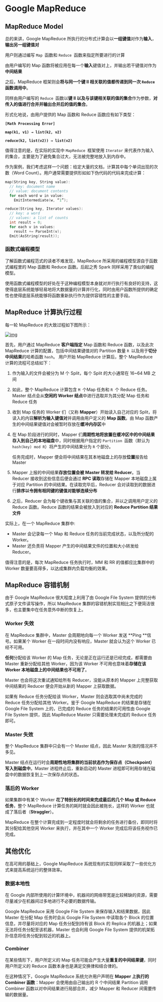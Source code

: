 # **Google MapReduce**

## **MapReduce Model**

总的来讲，Google MapReduce 所执行的分布式计算会以**一组键值**对作为**输入**，**输出另一组键值对**

用户则通过编写 `Map `函数和 `Reduce `函数来指定所要进行的计算

由用户编写的 Map 函数将被应用在每一个**输入**键值对上，并输出若干键值对作为**中间结果**

之后，MapReduce 框架则会**将与同一个键 II 相关联的值都传递到同一次 `Reduce `函数调用中**。

同样由用户编写的 `Reduce `函数以**键 II 以及与该键相关联的值的集合**作为参数，**对传入的值进行合并并输出合并后的值的集合**。

形式化地说，由用户提供的 Map 函数和 Reduce 函数应有如下类型：

**`[Math Processing Error] `**

**`map(k1, v1) → list(k2, v2) `**

**`reduce(k2, list(v2)) → list(v2)`**

值得注意的是，在实际的实现中 `MapReduce `框架使用 `Iterator` 来代表作为输入的集合，主要是为了避免集合过大，无法被完整地放入到内存中。

作为案例，我们考虑这样一个问题：给定大量的文档，计算其中每个单词出现的次数（Word Count）。用户通常需要提供形如如下伪代码的代码来完成计算：

```c++
map(String key, String value):
  // key: document name
  // value: document contents
  for each word w in value:
    EmitIntermediate(w, “1”);

reduce(String key, Iterator values):
  // key: a word
  // values: a list of counts
  int result = 0;
  for each v in values:
    result += ParseInt(v);
  Emit(AsString(result));
```

### **函数式编程模型**

了解函数式编程范式的读者不难发现，MapReduce 所采用的编程模型源自于函数式编程里的 Map 函数和 Reduce 函数。后起之秀 Spark 同样采用了类似的编程模型。

使用函数式编程模型的好处在于这种编程模型本身就对并行执行有良好的支持，这使得底层系统能够轻易地将大数据量的计算并行化，同时由用户函数所提供的确定性也使得底层系统能够将函数重新执行作为提供容错性的主要手段。

## MapReduce 计算执行过程

每一轮 MapReduce 的大致过程如下图所示：

[![img](https://mr-dai.github.io/img/mapreduce_summary/mapreduce_architecture.png)](https://mr-dai.github.io/img/mapreduce_summary/mapreduce_architecture.png)

首先，用户通过 MapReduce **客户端指定** Map 函数和 Reduce 函数，以及此次 MapReduce 计算的配置，包括中间结果键值对的 Partition 数量 `R `以及用于**切分中间结果**的哈希函数 `hash`。
用户开始 MapReduce 计算后，整个 MapReduce 计算的流程可总结如下：

1. 作为输入的文件会被分为 M 个 Split，每个 Split 的大小通常在 16~64 MB 之间

2. 如此，整个 MapReduce 计算包含 `M `个Map 任务和 `R `个 Reduce 任务。Master 结点会从**空闲的 Worker 结点**中进行选取并为其分配 Map 任务和 Reduce 任务

3. 收到 Map 任务的 Worker 们（又称 **Mapper**）开始读入自己对应的 Split，将读入的内容**解析为输入键值对**并调用由用户定义的 **Map 函数**。由 Map 函数产生的中间结果键值对会被暂时存放在**缓冲内存区**中

4. 在 Map 阶段进行的同时，Mapper 们**周期性地将放置在缓冲区中的中间结果存入到自己的本地磁盘**中，同时根据用户指定的 `Partition `函数（默认为 `hash(key) mod R`）将产生的中间结果分为 `R` 个部分。

   任务完成时，Mapper 便会将中间结果在其本地磁盘上的存放**位置**报告给 Master

5. Mapper 上报的中间结果**存放位置会被 Master 转发给 Reducer**。当 Reducer 接收到这些信息后便会通过 **RPC 读取**存储在 Mapper 本地磁盘上属于对应 Partition 的中间结果。在读取完毕后，Reducer 会对读取到的数据进行**排序以令拥有相同键的键值对能够连续分布**

6. 之后，Reducer 会为每个键收集与其关联的值的集合，并以之调用用户定义的 Reduce 函数。Reduce 函数的结果会被放入到对应的 **Reduce Partition 结果文件**

实际上，在一个 MapReduce 集群中: 

- Master 会记录每一个 Map 和 Reduce 任务的当前完成状态，以及所分配的 Worker。
- Master 还负责将 Mapper 产生的中间结果文件的位置和大小转发给 Reducer。

值得注意的是，每次 MapReduce 任务执行时，MM 和 RR 的值都应比集群中的 Worker 数量要高得多，以达成集群内负载均衡的效果。

## **MapReduce 容错机制**

由于 Google MapReduce 很大程度上利用了由 Google File System 提供的分布式原子文件读写操作，所以 MapReduce 集群的容错机制实现相比之下便简洁很多，也主要集中在任务意外中断的恢复上。

### **Worker 失效**

在 MapReduce 集群中，Master 会周期地向每一个 Worker 发送 **Ping **信号。如果某个 Worker 在一段时间内没有响应，Master 就会认为这个 Worker 已经不可用。

**任何**分配给该 Worker 的 Map 任务，无论是正在运行还是已经完成，都需要由 Master 重新分配给其他 Worker，因为该 Worker 不可用也意味着**存储在该 Worker 本地磁盘上的中间结果也不可用了**。

Master 也会将这次重试通知给所有 Reducer，没能从原本的 Mapper 上完整获取中间结果的 Reducer 便会开始从新的 Mapper 上获取数据。

如果有 Reduce 任务分配给该 Worker，Master 则会选取其中尚未完成的 Reduce 任务分配给其他 Worker。鉴于 Google MapReduce 的结果是存储在 Google File System 上的，已完成的 Reduce 任务的结果的可用性由 Google File System 提供，因此 MapReduce Master 只需要处理未完成的 Reduce 任务即可。

### **Master 失效**

整个 MapReduce 集群中只会有一个 Master 结点，因此 Master 失效的情况并不多见。

Master 结点在运行时会**周期性地将集群的当前状态作为保存点（Checkpoint）写入到磁盘中**。Master 进程终止后，重新启动的 Master 进程即可利用存储在磁盘中的数据恢复到上一次保存点的状态。

### **落后的 Worker**

如果集群中有某个 Worker **花了特别长的时间来完成最后的几个 Map 或 Reduce 任务**，整个 MapReduce 计算任务的耗时就会因此被拖长，这样的 Worker 也就成了落后者（**Straggler**）。

MapReduce 在整个计算完成到一定程度时就会将剩余的任务进行备份，即同时将其分配给其他空闲 Worker 来执行，并在其中一个 Worker 完成后将该任务视作已完成。

## **其他优化**

在高可用的基础上，Google MapReduce 系统现有的实现同样采取了一些优化方式来提高系统运行的整体效率。

### **数据本地性**

在 Google 内部所使用的计算环境中，机器间的网络带宽是比较稀缺的资源，需要尽量减少在机器间过多地进行不必要的数据传输。

Google MapReduce 采用 Google File System 来保存输入和结果数据，因此 Master 在分配 Map 任务时会从 Google File System 中读取各个 Block 的位置信息，并尽量将对应的 Map 任务分配到持有该 Block 的 Replica 的机器上；如果无法将任务分配至该机器，Master 也会利用 Google File System 提供的机架拓扑信息将任务分配到较近的机器上。

### **Combiner**

在某些情形下，用户所定义的 Map 任务可能会产生大量**重复的中间结果键**，同时用户所定义的 Reduce 函数本身也是满足交换律和结合律的。

在这种情况下，Google MapReduce 系统允许用户声明在 **Mapper 上执行的 Combiner 函数**：Mapper 会使用由自己输出的 R 个中间结果 Partition 调用 Combiner 函数以对中间结果进行局部合并，减少 Mapper 和 Reducer 间需要传输的数据量。